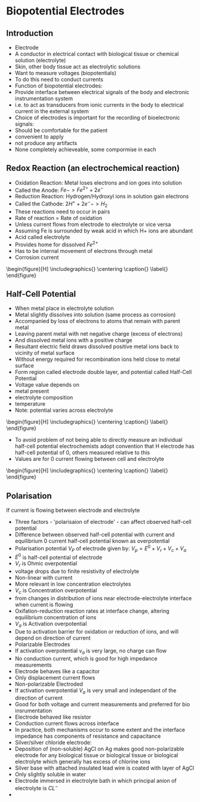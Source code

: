 # Biopotential Electrodes

## Introduction

- Electrode
 - A conductor in electrical contact with biological tissue or chemical
   solution (electrolyte)
- Skin, other body tissue act as electrolytic solutions
- Want to measure voltages (biopotentials)
 - To do this need to conduct currents
- Function of biopotential electrodes:
 - Provide interface between electrical signals of the body and electronic
   instrumentation system
 - i.e. to act as transducers from ionic currents in the body to electrical
   current in the external system
- Choice of electrodes is important for the recording of bioelectronic signals:
 - Should be comfortable for the patient
 - convenient to apply
 - not produce any artifacts
 - None completely achieveable, some compormise in each

## Redox Reaction (an electrochemical reaction)

- Oxidation Reaction: Metal loses electrons and ion goes into solution
 - Called the Anode: $Fe -> Fe^{2+} + 2e^{-}$
- Reduction Reaction: Hydrogen/Hydroxyl ions in solution gain electrons
 - Called the Cathode: $2H^{+} + 2e^{-} -> H_2$
- These reactions need to occur in pairs
 - Rate of reaction = Rate of oxidation
 - Unless current flows from electrode to electrolyte or vice versa
- Assuming Fe is surrounded by weak acid in which H+ ions are abundant
 - Acid called electrolyte
 - Provides home for dissolved $Fe^{2+}$
- Has to be internal movement of electrons through metal
 - Corrosion current

\begin{figure}[H]
\includegraphics{}
\centering
\caption{}
\label{}
\end{figure}

## Half-Cell Potential

- When metal place in electrolyte solution
 - Metal slightly dissolves into solution (same process as corrosion)
 - Accompanied by loss of electrons to atoms that remain with parent metal
 - Leaving parent metal with net negative charge (excess of electrons)
 - And dissolved metal ions with a positive charge
- Resultant electric field draws dissolved positive metal ions back to vicinity
  of metal surface
- Without energy required for recombination ions held close to metal surface
- Form region called electrode double layer, and potential called Half-Cell
  Potential
 - Voltage value depends on
  - metal present
  - electrolyte composition
  - temperature
  - Note: potential varies across electrolyte

\begin{figure}[H]
\includegraphics{}
\centering
\caption{}
\label{}
\end{figure}

- To avoid problem of not being able to directly measure an individual half-cell
  potential electrochemists adopt convention that H electrode has half-cell
  potential of 0, others measured relative to this
- Values are for 0 current flowing between cell and electrolyte

\begin{figure}[H]
\includegraphics{}
\centering
\caption{}
\label{}
\end{figure}

## Polarisation

If current is flowing between electrode and electrolyte
 - Three factors - 'polarisaion of electrode' - can affect observed half-cell
   potential
- Difference between observed half-cell potential with current and equilibrium 0
  current half-cell potential known as overpotential
- Polarisation potential $V_P$ of electrode given by: $V_p=E^0+V_r+V_c+V_a$
 - $E^0$ is half-cell potential of electrode
 - $V_r$ is Ohmic overpotential
  - voltage drops due to finite resistivity of electrolyte
  - Non-linear with current
  - More relevant in low concentration electrolytes
 - $V_c$ is Concentration overpotential
  - from changes in distribution of ions near electrode-electrolyte interface
    when current is flowing
  - Oxifation-reduction reaction rates at interface change, altering equilibrium
    concentration of ions
 - $V_a$ is Activation overpotential
  - Due to activation barrier for oxidation or reduction of ions, and will
    depend on direction of current
- Polarizable Electrodes
 - If activation overpotential $v_a$ is very large, no charge can flow
  - No conduction current, which is good for high impedance measurements
  - Electrode behaves like a capacitor
  - Only displacement current flows
- Non-polarizable Electroded
 - If activation overpotential $V_a$ is very small and independant of the
   direction of current
 - Good for both voltage and current measurements and preferred for bio
   insrumentation
 - Electrode behaved like resistor
 - Conduction current flows across interface
- In practice, both mechanisms occur to some extent and the interface impedance
  has components of resistance and capacitance
- Silver/silver chloride electrode:
 - Deposition of (non-soluble) AgCl on Ag makes good non-polarizable electrode
   for any biological tissue or biological tissue or biological electrolyte
   which generally has excess of chlorine ions
- Silver base with attached insulated lead wire is coated with layer of AgCl
 - Only slightly soluble in water
 - Electrode immersed in electrolyte bath in which principal anion of
   electrolyte is $CL^{-}$
-
